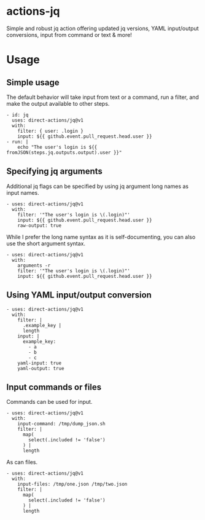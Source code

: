 # actions-jq
Simple and robust jq action offering updated jq versions, YAML input/output conversions, input from command or text & more!

# Usage
## Simple usage
The default behavior will take input from text or a command, run a filter, and
make the output available to other steps.
```
- id: jq
  uses: direct-actions/jq@v1
  with:
    filter: { user: .login }
    input: ${{ github.event.pull_request.head.user }}
- run: |
    echo "The user's login is ${{ fromJSON(steps.jq.outputs.output).user }}"
```
## Specifying jq arguments
Additional jq flags can be specified by using jq argument long names as input
names.
```
- uses: direct-actions/jq@v1
  with:
    filter: '"The user's login is \(.login)"'
    input: ${{ github.event.pull_request.head.user }}
    raw-output: true
```
While I prefer the long name syntax as it is self-documenting, you can also
use the short argument syntax.
```
- uses: direct-actions/jq@v1
  with:
    arguments -r
    filter: '"The user's login is \(.login)"'
    input: ${{ github.event.pull_request.head.user }}
```
## Using YAML input/output conversion
```
- uses: direct-actions/jq@v1
  with:
    filter: |
      .example_key |
      length
    input: |
      example_key:
        - a
        - b
        - c
    yaml-input: true
    yaml-output: true
```
## Input commands or files
Commands can be used for input.
```
- uses: direct-actions/jq@v1
  with:
    input-command: /tmp/dump_json.sh
    filter: |
      map(
        select(.included != 'false')
      ) |
      length
```
As can files.
```
- uses: direct-actions/jq@v1
  with:
    input-files: /tmp/one.json /tmp/two.json
    filter: |
      map(
        select(.included != 'false')
      ) |
      length
```
